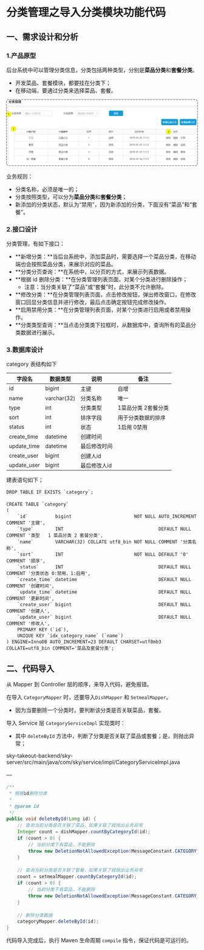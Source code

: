 # 分类管理之导入分类模块功能代码

## 一、需求设计和分析

### 1.产品原型

后台系统中可以管理分类信息，分类包括两种类型，分别是**菜品分类**和**套餐分类**。

- 开发菜品、套餐模块，都要挂在分类下；
- 在移动端，要通过分类来选择菜品、套餐。

![分类管理原型图](../NodeAssets/分类管理原型图.png)

业务规则：

- 分类名称，必须是唯一的；
- 分类按照类型，可以分为**菜品分类**和**套餐分类**；
- 新添加的分类状态，默认为“禁用”，因为新添加的分类，下面没有“菜品”和“套餐”。

### 2.接口设计

分类管理，有如下接口：

- **新增分类：**当后台系统中，添加菜品时，需要选择一个菜品分类，在移动端也会按照菜品分类，来展示对应的菜品。
- **分类分页查询：**在系统中，以分页的方式，来展示列表数据。
- **根据 id 删除分类：**在分类管理列表页面，对某个分类进行删除操作；
  - 注意：当分类关联了“菜品”或“套餐”时，此分类不允许删除。
- **修改分类：**在分类管理列表页面，点击修改按钮，弹出修改窗口，在修改窗口回显分类信息并进行修改，最后点击确定按钮完成修改操作。
- **启用禁用分类：**在分类管理列表页面，对某个分类进行启用或者禁用操作。
- **分类类型查询：**当点击分类类下拉框时，从数据库中，查询所有的菜品分类数据进行展示。

### 3.数据库设计

category 表结构如下

| **字段名**  | **数据类型** | **说明**     | **备注**            |
| ----------- | ------------ | ------------ | ------------------- |
| id          | bigint       | 主键         | 自增                |
| name        | varchar(32)  | 分类名称     | 唯一                |
| type        | int          | 分类类型     | 1菜品分类 2套餐分类 |
| sort        | int          | 排序字段     | 用于分类数据的排序  |
| status      | int          | 状态         | 1启用 0禁用         |
| create_time | datetime     | 创建时间     |                     |
| update_time | datetime     | 最后修改时间 |                     |
| create_user | bigint       | 创建人id     |                     |
| update_user | bigint       | 最后修改人id |                     |

建表语句如下；

```mysql
DROP TABLE IF EXISTS `category`;

CREATE TABLE `category`
(
    `id`          bigint                       NOT NULL AUTO_INCREMENT COMMENT '主键',
    `type`        INT                                   DEFAULT NULL COMMENT '类型   1 菜品分类 2 套餐分类',
    `name`        VARCHAR(32) COLLATE utf8_bin NOT NULL COMMENT '分类名称',
    `sort`        INT                          NOT NULL DEFAULT '0' COMMENT '顺序',
    `status`      INT                                   DEFAULT NULL COMMENT '分类状态 0:禁用，1:启用',
    `create_time` datetime                              DEFAULT NULL COMMENT '创建时间',
    `update_time` datetime                              DEFAULT NULL COMMENT '更新时间',
    `create_user` bigint                                DEFAULT NULL COMMENT '创建人',
    `update_user` bigint                                DEFAULT NULL COMMENT '修改人',
    PRIMARY KEY (`id`),
    UNIQUE KEY `idx_category_name` (`name`)
) ENGINE=InnoDB AUTO_INCREMENT=23 DEFAULT CHARSET=utf8mb3 COLLATE=utf8_bin COMMENT='菜品及套餐分类';
```

## 二、代码导入

从 Mapper 到 Controller 层的顺序，来导入代码，避免报错。

在导入 `CategoryMapper` 时，还要导入`DishMapper` 和 `SetmealMapper`。

- 因为当要删除一个分类时，要判断该分类是否关联菜品，套餐。

导入 Service 层 `CategoryServiceImpl` 实现类时：

- 其中 `deleteById` 方法中，判断了分类是否关联了菜品或套餐；是，则抛出异常；

sky-takeout-backend/sky-server/src/main/java/com/sky/service/impl/CategoryServiceImpl.java

```java
……

/**
 * 根据id删除分类
 *
 * @param id
 */
public void deleteById(Long id) {
    // 查询当前分类是否关联了菜品，如果关联了就抛出业务异常
    Integer count = dishMapper.countByCategoryId(id);
    if (count > 0) {
        // 当前分类下有菜品，不能删除
        throw new DeletionNotAllowedException(MessageConstant.CATEGORY_BE_RELATED_BY_DISH);
    }

    // 查询当前分类是否关联了套餐，如果关联了就抛出业务异常
    count = setmealMapper.countByCategoryId(id);
    if (count > 0) {
        // 当前分类下有菜品，不能删除
        throw new DeletionNotAllowedException(MessageConstant.CATEGORY_BE_RELATED_BY_SETMEAL);
    }

    // 删除分类数据
    categoryMapper.deleteById(id);
}
```

代码导入完成后，执行 Maven 生命周期 `compile` 指令，保证代码是可运行的。

